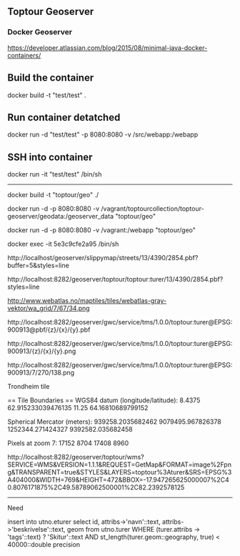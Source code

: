 ## Toptour Geoserver

### Docker Geoserver


https://developer.atlassian.com/blog/2015/08/minimal-java-docker-containers/




## Build the container
docker build -t "test/test" .


## Run container detatched

docker run -d "test/test" -p 8080:8080 -v /src/webapp:/webapp

## SSH into container

docker run -it "test/test" /bin/sh



----------------

docker build -t "toptour/geo" ./

docker run -d  -p 8080:8080  -v /vagrant/toptourcollection/toptour-geoserver/geodata:/geoserver_data "toptour/geo"

docker run -d  -p 8080:8080  -v /vagrant:/webapp "toptour/geo"

docker exec -it 5e3c9cfe2a95 /bin/sh







http://localhost/geoserver/slippymap/streets/13/4390/2854.pbf?buffer=5&styles=line

http://localhost:8282/geoserver/toptour/toptour:turer/13/4390/2854.pbf?styles=line



http://www.webatlas.no/maptiles/tiles/webatlas-gray-vektor/wa_grid/7/67/34.png



http://localhost:8282/geoserver/gwc/service/tms/1.0.0/toptour:turer@EPSG:900913@pbf/{z}/{x}/{y}.pbf

http://localhost:8282/geoserver/gwc/service/tms/1.0.0/toptour:turer@EPSG:900913/{z}/{x}/{y}.png


http://localhost:8282/geoserver/gwc/service/tms/1.0.0/toptour:turer@EPSG:900913/7/270/138.png


Trondheim tile


== Tile Boundaries ==
WGS84 datum (longitude/latitude):
8.4375 62.915233039476135
11.25 64.16810689799152

Spherical Mercator (meters):
939258.2035682462 9079495.967826378
1252344.271424327 9392582.035682458

Pixels at zoom 7:
17152 8704 17408 8960


http://localhost:8282/geoserver/toptour/wms?SERVICE=WMS&VERSION=1.1.1&REQUEST=GetMap&FORMAT=image%2Fpng&TRANSPARENT=true&STYLES&LAYERS=toptour%3Aturer&SRS=EPSG%3A404000&WIDTH=769&HEIGHT=472&BBOX=-17.947265625000007%2C40.8076171875%2C49.58789062500001%2C82.2392578125




------
Need 

insert into utno.eturer
select id, attribs->'navn'::text, attribs->'beskrivelse'::text, geom from utno.turer 
  WHERE (turer.attribs -> 'tags'::text) ? 'Skitur'::text AND st_length(turer.geom::geography, true) < 40000::double precision
